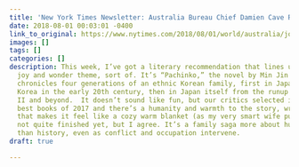 ```yaml
---
title: 'New York Times Newsletter: Australia Bureau Chief Damien Cave Recommends'
date: 2018-08-01 00:03:01 -0400
link_to_original: https://www.nytimes.com/2018/08/01/world/australia/joy-wonder-goop-good-news.html
images: []
tags: []
categories: []
description: This week, I’ve got a literary recommendation that lines up with our
  joy and wonder theme, sort of. It’s “Pachinko,” the novel by Min Jin Lee, which
  chronicles four generations of an ethnic Korean family, first in Japanese-occupied
  Korea in the early 20th century, then in Japan itself from the runup to World War
  II and beyond.  It doesn’t sound like fun, but our critics selected it as one of
  best books of 2017 and there’s a humanity and warmth to the story, writing and characters
  that makes it feel like a cozy warm blanket (as my very smart wife put it).  I’m
  not quite finished yet, but I agree. It’s a family saga more about human connections
  than history, even as conflict and occupation intervene.
draft: true

---
```

